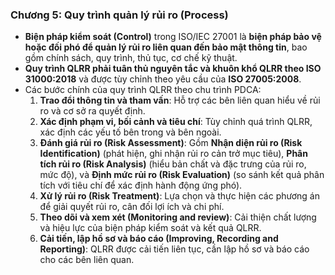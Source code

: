 
### **Chương 5: Quy trình quản lý rủi ro (Process)**

*   **Biện pháp kiểm soát (Control)** trong ISO/IEC 27001 là **biện pháp bảo vệ hoặc đối phó để quản lý rủi ro liên quan đến bảo mật thông tin**, bao gồm chính sách, quy trình, thủ tục, cơ chế kỹ thuật.
*   **Quy trình QLRR phải tuân thủ nguyên tắc và khuôn khổ QLRR theo ISO 31000:2018** và được tùy chỉnh theo yêu cầu của **ISO 27005:2008**.
*   Các bước chính của quy trình QLRR theo chu trình PDCA:
    1.  **Trao đổi thông tin và tham vấn**: Hỗ trợ các bên liên quan hiểu về rủi ro và cơ sở ra quyết định.
    2.  **Xác định phạm vi, bối cảnh và tiêu chí**: Tùy chỉnh quá trình QLRR, xác định các yếu tố bên trong và bên ngoài.
    3.  **Đánh giá rủi ro (Risk Assessment)**: Gồm **Nhận diện rủi ro (Risk Identification)** (phát hiện, ghi nhận rủi ro cản trở mục tiêu), **Phân tích rủi ro (Risk Analysis)** (hiểu bản chất và đặc trưng của rủi ro, mức độ), và **Định mức rủi ro (Risk Evaluation)** (so sánh kết quả phân tích với tiêu chí để xác định hành động ứng phó).
    4.  **Xử lý rủi ro (Risk Treatment)**: Lựa chọn và thực hiện các phương án để giải quyết rủi ro, cân đối lợi ích và chi phí.
    5.  **Theo dõi và xem xét (Monitoring and review)**: Cải thiện chất lượng và hiệu lực của biện pháp kiểm soát và kết quả QLRR.
    6.  **Cải tiến, lập hồ sơ và báo cáo (Improving, Recording and Reporting)**: QLRR được cải tiến liên tục, cần lập hồ sơ và báo cáo cho các bên liên quan.